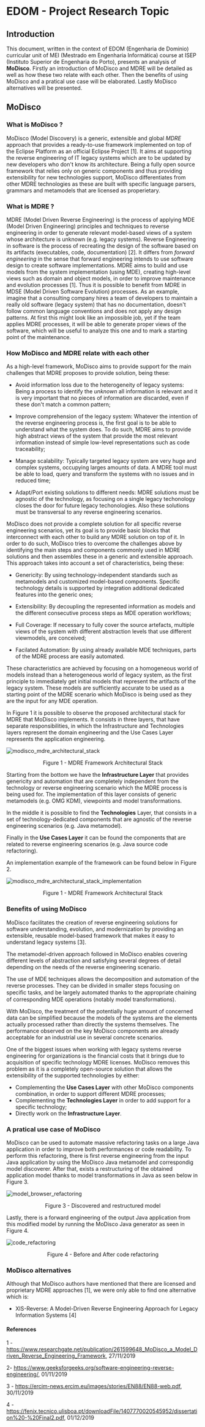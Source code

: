 # EDOM - Project Research Topic


## Introduction

This document, written in the context of EDOM (Engenharia de Dominio) curricular unit of MEI (Mestrado em Engenharia Informática) course at ISEP (Instituto Superior de Engenharia do Porto), presents an analysis of **MoDisco**. Firstly an introduction of MoDisco and MDRE will be detailed as well as how these two relate with each other. Then the benefits of using MoDisco and a pratical use case will be elaborated. Lastly MoDisco alternatives will be presented.

## MoDisco

### What is MoDisco ?

MoDisco (Model Discovery) is a generic, extensible and global *MDRE* approach that provides a ready-to-use framework implemented on top of the Eclipse Platform as an official Eclipse Project [1].
It aims at supporting the reverse engineering of IT legacy systems which are to be updated by new developers who don't know its architecture.
Being a fully open source framework that relies only on generic components and thus providing extensibility for new technologies support, MoDisco differentiates from other MDRE technologies as these are built with specific language parsers, grammars and metamodels that are licensed as properietary.

### What is MDRE ?

MDRE (Model Driven Reverse Engineering) is the process of applying MDE (Model Driven Engineering) principles and techniques to reverse engineering in order to generate relevant model-based views of a system whose architecture is unknown (e.g. legacy systems). Reverse Engineering in software is the process of recreating the design of the software based on its artifacts (executables, code, documentation) [2].
It differs from *forward engineering* in the sense that forward engineering intends to use software design to create software implementations. MDRE aims to build and use models from the system implementation (using MDE), creating high-level views such as domain and object models, in order to improve maintenance and evolution processes [1].
Thus it is possible to benefit from MDRE in MDSE (Model Driven Software Evolution) processes.
As an example, imagine that a consulting company hires a team of developers to maintain a really old software (legacy system) that has no documentation, doesn't follow common language conventions and does not apply any design patterns. At first this might look like an impossible job, yet if the team applies MDRE processes, it will be able to generate proper views of the software, which will be useful to analyze this one and to mark a starting point of the maintenance.


### How MoDisco and MDRE relate with each other

As a high-level framework, MoDisco aims to provide support for the main challenges that MDRE proposes to provide solution, being these:

- Avoid information loss due to the heterogeneity of legacy systems: Being a process to identify the *unknown* all information is relevant and it is very important that no pieces of information are discarded, even if these don't match a common pattern;

- Improve comprehension of the legacy system: Whatever the intention of the reverse engineering process is, the first goal is to be able to understand what the system does. To do such, MDRE aims to provide high abstract views of the system that provide the most relevant information instead of simple low-level representations such as code traceability;

- Manage scalability: Typically targeted legacy system are very huge and complex systems, occupying larges amounts of data. A MDRE tool must be able to load, query and transform the systems with no issues and in reduced time;

- Adapt/Port existing solutions to different needs: MDRE solutions must be agnostic of the technology, as focusing on a single legacy techonology closes the door for future legacy techonologies. Also these solutions must be transversal to any reverse engineering scenarios.

MoDisco does not provide a complete solution for all specific reverse engineering scenarios, yet its goal is to provide basic blocks that interconnect with each other to build any MDRE solution on top of it. In order to do such, MoDisco tries to overcome the challenges above by identifying the main steps and components commonly used in MDRE solutions and then assembles these in a generic and extensible approach. This approach takes into account a set of characteristics, being these:

- Genericity: By using technology-independent standards such as metamodels and customized model-based components. Specific technology details is supported by integration additional dedicated features into the generic ones;

- Extensibility: By decoupling the represented information as models and the different consecutive process steps as MDE operation workflows;

- Full Coverage: If necessary to fully cover the source artefacts, multiple views of the system with different abstraction levels that use different viewmodels, are conceived;

- Facilated Automation: By using already available MDE techniques, parts of the MDRE process are easily automated.

These characteristics are achieved by focusing on a homogeneous world of models instead than a heterogeneous world of legacy system, as the first principle to immediately get initial models that represent the artifacts of the legacy system. These models are sufficiently accurate to be used as a starting point of the MDRE scenario which MoDisco is being used as they are the input for any MDE operation.

In Figure 1 it is possible to observe the proposed architectural stack for MDRE that MoDisco implements. It consists in three layers, that have separate responsibilities, in which the Infrastructure and Technologies layers represent the domain engineering and the Use Cases Layer represents the application engineering. 

![modisco_mdre_architectural_stack](images/modisco_mdre_architectural_stack.png)
<center>Figure 1 - MDRE Framework Architectural Stack</center>

Starting from the bottom we have the **Infrastructure Layer** that provides genericity and automation that are completely independent from the technology or reverse engineering scenario which the MDRE process is being used for. The implementation of this layer consists of generic metamodels (e.g. OMG KDM), viewpoints and model transformations.

In the middle it is possible to find the **Technologies** Layer, that consists in a set of technology-dedicated components that are agnostic of the reverse engineering scenarios (e.g. Java metamodel).

Finally in the **Use Cases Layer** it can be found the components that are related to reverse engineering scenarios (e.g. Java source code refactoring).

An implementation example of the framework can be found below in Figure 2.

![modisco_mdre_architectural_stack_implementation](images/modisco_mdre_architectural_stack_implementation.png)
<center>Figure 1 - MDRE Framework Architectural Stack</center>

### Benefits of using MoDisco

MoDisco facilitates the creation of reverse engineering solutions for software understanding, evolution, and modernization by providing an extensible, reusable model-based framework that makes it easy to understand legacy systems [3].

The metamodel-driven approach followed in MoDisco enables covering different levels of abstraction and satisfying several degrees of detail depending on the needs of the reverse engineering scenario. 

The use of MDE techniques allows the decomposition and automation of the reverse processes. They can be divided in smaller steps focusing on speciﬁc tasks, and be largely automated thanks to the appropriate chaining of corresponding MDE operations (notably model transformations). 

With MoDisco, the treatment of the potentially huge amount of concerned data can be simplified because the models of the systems are the elements actually processed rather than directly the systems themselves. The performance observed on the key MoDisco components are already acceptable for an industrial use in several concrete scenarios.

One of the biggest issues when working with legacy systems reverse engineering for organizations is the financial costs that it brings due to acquisition of specific technology MDRE licenses. MoDisco removes this problem as it is a completely open-source solution that allows the extensibility of the supported technologies by either:
- Complementing the **Use Cases Layer** with other MoDisco components combination, in order to support different MDRE processes;
- Complementing the **Technologies Layer** in order to add support for a specific technology; 
- Directly work on the **Infrastructure Layer**.

### A pratical use case of MoDisco

MoDisco can be used to automate massive refactoring tasks on a large Java application in order to improve both performances or code readability.
To perform this refactoring, there is first reverse engineering from the input Java application by using the MoDisco Java metamodel and correspondig model discoverer. After that, exists a restructuring of the obtained application model thanks to model transformations in Java as seen below in Figure 3.

![model_browser_refactoring](images/model_browser_refactoring.png)
<center>Figure 3 - Discovered and restructured model</center>

Lastly, there is a forward engineering of the output Java application from this modified model by running the MoDisco Java generator as seen in Figure 4.

![code_refactoring](images/code_refactoring.png)
<center>Figure 4 - Before and After code refactoring</center>


### MoDisco alternatives

Although that MoDisco authors have mentioned that there are licensed and proprietary MDRE approaches [1], we were only able to find one alternative which is:

- XIS-Reverse: A Model-Driven Reverse Engineering Approach for Legacy Information Systems [4]

#### References

1 - https://www.researchgate.net/publication/261599648_MoDisco_a_Model_Driven_Reverse_Engineering_Framework, 27/11/2019

2- https://www.geeksforgeeks.org/software-engineering-reverse-engineering/, 01/11/2019

3 - https://ercim-news.ercim.eu/images/stories/EN88/EN88-web.pdf, 30/11/2019

4 - https://fenix.tecnico.ulisboa.pt/downloadFile/1407770020545952/dissertation%20-%20Final2.pdf, 01/12/2019